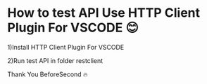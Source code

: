# How to test API Use HTTP Client Plugin For VSCODE 😊

1)Install HTTP Client Plugin For VSCODE

2)Run test API in folder restclient

Thank You
BeforeSecond 🔥

